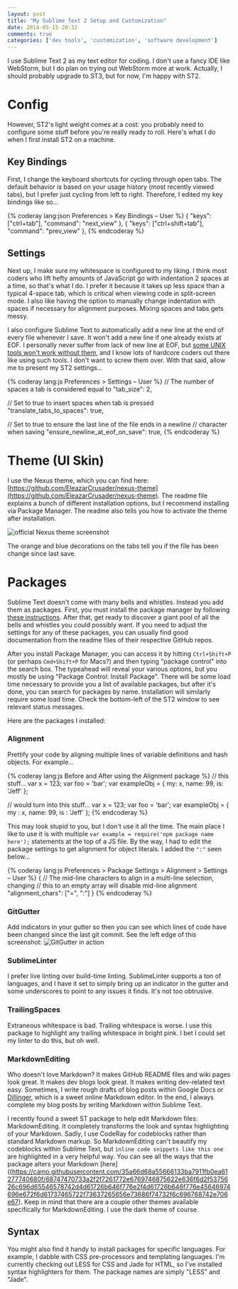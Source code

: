 ```yaml
---
layout: post
title: "My Sublime Text 2 Setup and Customization"
date: 2014-05-15 20:32
comments: true
categories: ['dev tools', 'customization', 'software development']
---
```


I use Sublime Text 2 as my text editor for coding. I don't use a fancy IDE like WebStorm, but I do plan on trying out WebStorm more at work. Actually, I should probably upgrade to ST3, but for now, I'm happy with ST2.

# Config

However, ST2's light weight comes at a cost: you probably need to configure some stuff before you're really ready to roll. Here's what I do when I first install ST2 on a machine.

## Key Bindings

First, I change the keyboard shortcuts for cycling through open tabs. The default behavior is based on your usage history (most recently viewed tabs), but I prefer just cycling from left to right. Therefore, I edited my key bindings like so...

{% coderay lang:json Preferences > Key Bindings – User %}
{ "keys": ["ctrl+tab"], "command": "next_view" },
{ "keys": ["ctrl+shift+tab"], "command": "prev_view" },
{% endcoderay %}

## Settings

Next up, I make sure my whitespace is configured to my liking. I think most coders who lift hefty amounts of JavaScript go with indentation 2 spaces at a time, so that's what I do. I prefer it because it takes up less space than a typical 4-space tab, which is critical when viewing code in split-screen mode. I also like having the option to manually change indentation with spaces if necessary for alignment purposes. Mixing spaces and tabs gets messy.

I also configure Sublime Text to automatically add a new line at the end of every file whenever I save. It won't add a new line if one already exists at EOF. I personally never suffer from lack of new line at EOF, but [some UNIX tools won't work without them](http://stackoverflow.com/questions/729692/why-should-files-end-with-a-newline), and I know lots of hardcore coders out there like using such tools. I don't want to screw them over. With that said, allow me to present my ST2 settings...

{% coderay lang:js Preferences > Settings – User %}
// The number of spaces a tab is considered equal to
  "tab_size": 2,

 // Set to true to insert spaces when tab is pressed
  "translate_tabs_to_spaces": true,

// Set to true to ensure the last line of the file ends in a newline
// character when saving
  "ensure_newline_at_eof_on_save": true,
{% endcoderay %}

# Theme (UI Skin)

I use the Nexus theme, which you can find here: [https://github.com/EleazarCrusader/nexus-theme](https://github.com/EleazarCrusader/nexus-theme). The readme file explains a bunch of different installation options, but I recommend installing via Package Manager. The readme also tells you how to activate the theme after installation.

![official Nexus theme screenshot](https://raw.githubusercontent.com/EleazarCrusader/nexus-theme/master/nexus-theme.png)

<p class="my-caption">The orange and blue decorations on the tabs tell you if the file has been change since last save.</p>

# Packages

Sublime Text doesn't come with many bells and whistles. Instead you add them as packages. First, you must install the package manager by following [these instructions](https://sublime.wbond.net/installation#st2). After that, get ready to discover a giant pool of all the bells and whistles you could possibly want. If you need to adjust the settings for any of these packages, you can usually find good documentation from the readme files of their respective GitHub repos.

After you install Package Manager, you can access it by hitting `Ctrl+Shift+P` (or perhaps `Cmd+Shift+P` for Macs?) and then typing "package control" into the search box. The typeahead will reveal your various options, but you mostly be using "Package Control: Install Package". There will be some load time necessary to provide you a list of available packages, but after it's done, you can search for packages by name. Installation will similarly require some load time. Check the bottom-left of the ST2 window to see relevant status messages.

Here are the packages I installed:

### Alignment
Prettify your code by aligning multiple lines of variable definitions and hash objects. For example...

{% coderay lang:js Before and After using the Alignment package %}
// this stuff...
var x = 123;
var foo = 'bar';
var exampleObj = {
  my: x,
  name: 99,
  is: 'Jeff'
};

// would turn into this stuff...
var x          = 123;
var foo        = 'bar';
var exampleObj = {
  my  : x,
  name: 99,
  is  : 'Jeff'
};
{% endcoderay %}

This may look stupid to you, but I don't use it all the time. The main place I like to use it is with multiple `var example = require('npm package name here');` statements at the top of a JS file. By the way, I had to edit the package settings to get alignment for object literals. I added the `":"` seen below...

{% coderay lang:js Preferences > Package Settings > Alignment > Settings – User %}
{
  // The mid-line characters to align in a multi-line selection, changing
  // this to an empty array will disable mid-line alignment
  "alignment_chars": ["=", ":"]
}
{% endcoderay %}

### GitGutter
Add indicators in your gutter so then you can see which lines of code have been changed since the last git commit. See the left edge of this screenshot:
![GitGutter in action](http://i.imgur.com/ur6FY.png)

### SublimeLinter
I prefer live linting over build-time linting. SublimeLinter supports a ton of languages, and I have it set to simply bring up an indicator in the gutter and some underscores to point to any issues it finds. It's not too obtrusive.

### TrailingSpaces
Extraneous whitespace is bad. Trailing whitespace is worse. I use this package to highlight any trailing whitespace in bright pink. I bet I could set my linter to do this, but oh well.

### MarkdownEditing
Who doesn't love Markdown? It makes GitHub README files and wiki pages look great. It makes dev blogs look great. It makes writing dev-related text easy. Sometimes, I write rough drafts of blog posts within Google Docs or [Dillinger](http://dillinger.io/), which is a sweet online Markdown editor. In the end, I always complete my blog posts by writing Markdown within Sublime Text.

I recently found a sweet ST package to help edit Markdown files: MarkdownEditing. It completely transforms the look and syntax highlighting of your Markdown. Sadly, I use CodeRay for codeblocks rather than standard Markdown markup. So MarkdownEditing can't beautify my codeblocks within Sublime Text, but `inline code snippets like this one` are highlighted in a very helpful way. You can see all the ways that the package alters your Markdown [here]((https://camo.githubusercontent.com/35a66d68a55666133ba7911fb0ea61277740680f/68747470733a2f2f7261772e6769746875622e636f6d2f5375626c696d65546578742d4d61726b646f776e2f4d61726b646f776e45646974696e672f6d61737465722f73637265656e73686f74732f6c696768742e706e67). Keep in mind that there are a couple other themes available specifically for MarkdownEditing. I use the dark theme of course.

## Syntax

You might also find it handy to install packages for specific languages. For example, I dabble with CSS pre-processors and templating languages. I'm currently checking out LESS for CSS and Jade for HTML, so I've installed syntax highlighters for them. The package names are simply "LESS" and "Jade".
